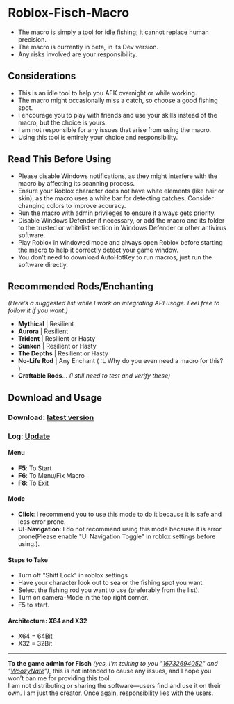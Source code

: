 # Roblox-Fisch-Macro

- The macro is simply a tool for idle fishing; it cannot replace human precision.  
- The macro is currently in beta, in its Dev version.  
- Any risks involved are your responsibility.  

## Considerations

- This is an idle tool to help you AFK overnight or while working.  
- The macro might occasionally miss a catch, so choose a good fishing spot.  
- I encourage you to play with friends and use your skills instead of the macro, but the choice is yours.  
- I am not responsible for any issues that arise from using the macro.  
- Using this tool is entirely your choice and responsibility.  

## Read This Before Using

- Please disable Windows notifications, as they might interfere with the macro by affecting its scanning process.  
- Ensure your Roblox character does not have white elements (like hair or skin), as the macro uses a white bar for detecting catches. Consider changing colors to improve accuracy.  
- Run the macro with admin privileges to ensure it always gets priority.  
- Disable Windows Defender if necessary, or add the macro and its folder to the trusted or whitelist section in Windows Defender or other antivirus software.  
- Play Roblox in windowed mode and always open Roblox before starting the macro to help it correctly detect your game window.  
- You don't need to download AutoHotKey to run macros, just run the software directly.

## Recommended Rods/Enchanting

*(Here’s a suggested list while I work on integrating API usage. Feel free to follow it if you want.)*

- **Mythical** | Resilient  
- **Aurora** | Resilient  
- **Trident** | Resilient or Hasty  
- **Sunken** | Resilient or Hasty  
- **The Depths** | Resilient or Hasty  
- **No-Life Rod** | Any Enchant ( :L Why do you even need a macro for this? )  
- **Craftable Rods**... *(I still need to test and verify these)*  

## Download and Usage
### Download: [latest version](https://github.com/K-M19/Roblox-Fisch-Macro/releases/download/3.0.1/Roblox-Fisch-Macro.3.0.1.zip)  
### Log: [Update](https://github.com/K-M19/Roblox-Fisch-Macro/blob/main/Update/Update)  

#### Menu

- **F5**: To Start  
- **F6**: To Menu/Fix Macro  
- **F8**: To Exit  

#### Mode
- **Click**: I recommend you to use this mode to do it because it is safe and less error prone.
- **UI-Navigation**: I do not recommend using this mode because it is error prone(Please enable "UI Navigation Toggle" in roblox settings before using.).

#### Steps to Take
- Turn off "Shift Lock" in roblox settings
- Have your character look out to sea or the fishing spot you want.
- Select the fishing rod you want to use (preferably from the list).
- Turn on camera-Mode in the top right corner.
- F5 to start.

#### Architecture: X64 and X32
- X64 = 64Bit
- X32 = 32Bit

---

**To the game admin for Fisch** *(yes, I'm talking to you "[16732694052](https://www.roblox.com/games/16732694052)" and "[WoozyNate](https://www.roblox.com/users/146089324)")*, this is not intended to cause any issues, and I hope you won’t ban me for providing this tool.  
I am not distributing or sharing the software—users find and use it on their own. I am just the creator. Once again, responsibility lies with the users.
